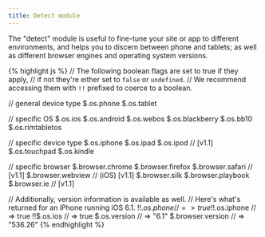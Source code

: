 ```yaml
---
title: Detect module
---
```


The "detect" module is useful to fine-tune your site or app to different environments, and helps you to discern between phone and tablets; as well as different browser engines and operating system versions.

{% highlight js %}
// The following boolean flags are set to true if they apply,
// if not they're either set to `false` or `undefined`.
// We recommend accessing them with `!!` prefixed to coerce to a boolean. 

// general device type
$.os.phone
$.os.tablet

// specific OS
$.os.ios
$.os.android
$.os.webos
$.os.blackberry
$.os.bb10
$.os.rimtabletos

// specific device type
$.os.iphone
$.os.ipad
$.os.ipod // [v1.1]
$.os.touchpad
$.os.kindle

// specific browser
$.browser.chrome
$.browser.firefox
$.browser.safari // [v1.1]
$.browser.webview // (iOS) [v1.1]
$.browser.silk
$.browser.playbook
$.browser.ie // [v1.1]

// Additionally, version information is available as well.
// Here's what's returned for an iPhone running iOS 6.1.
!!$.os.phone         // => true
!!$.os.iphone        // => true
!!$.os.ios           // => true
$.os.version       // => "6.1"
$.browser.version  // => "536.26"
{% endhighlight %}

